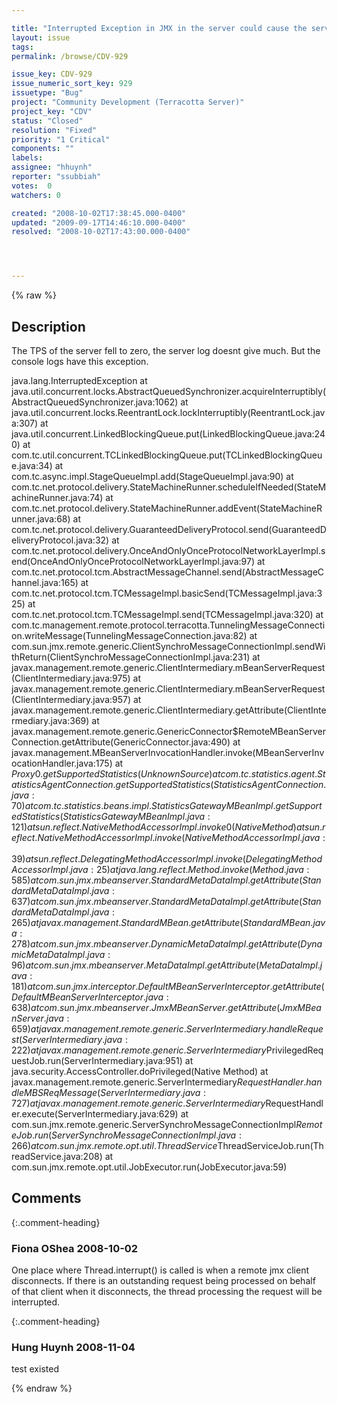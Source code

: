 ```yaml
---

title: "Interrupted Exception in JMX in the server could cause the server to stall."
layout: issue
tags: 
permalink: /browse/CDV-929

issue_key: CDV-929
issue_numeric_sort_key: 929
issuetype: "Bug"
project: "Community Development (Terracotta Server)"
project_key: "CDV"
status: "Closed"
resolution: "Fixed"
priority: "1 Critical"
components: ""
labels: 
assignee: "hhuynh"
reporter: "ssubbiah"
votes:  0
watchers: 0

created: "2008-10-02T17:38:45.000-0400"
updated: "2009-09-17T14:46:10.000-0400"
resolved: "2008-10-02T17:43:00.000-0400"




---
```


{% raw %}

## Description

<div markdown="1" class="description">



The TPS of the server fell to zero, the server log doesnt give much. But the console logs have this exception.

java.lang.InterruptedException
	at java.util.concurrent.locks.AbstractQueuedSynchronizer.acquireInterruptibly(AbstractQueuedSynchronizer.java:1062)
	at java.util.concurrent.locks.ReentrantLock.lockInterruptibly(ReentrantLock.java:307)
	at java.util.concurrent.LinkedBlockingQueue.put(LinkedBlockingQueue.java:240)
	at com.tc.util.concurrent.TCLinkedBlockingQueue.put(TCLinkedBlockingQueue.java:34)
	at com.tc.async.impl.StageQueueImpl.add(StageQueueImpl.java:90)
	at com.tc.net.protocol.delivery.StateMachineRunner.scheduleIfNeeded(StateMachineRunner.java:74)
	at com.tc.net.protocol.delivery.StateMachineRunner.addEvent(StateMachineRunner.java:68)
	at com.tc.net.protocol.delivery.GuaranteedDeliveryProtocol.send(GuaranteedDeliveryProtocol.java:32)
	at com.tc.net.protocol.delivery.OnceAndOnlyOnceProtocolNetworkLayerImpl.send(OnceAndOnlyOnceProtocolNetworkLayerImpl.java:97)
	at com.tc.net.protocol.tcm.AbstractMessageChannel.send(AbstractMessageChannel.java:165)
	at com.tc.net.protocol.tcm.TCMessageImpl.basicSend(TCMessageImpl.java:325)
	at com.tc.net.protocol.tcm.TCMessageImpl.send(TCMessageImpl.java:320)
	at com.tc.management.remote.protocol.terracotta.TunnelingMessageConnection.writeMessage(TunnelingMessageConnection.java:82)
	at com.sun.jmx.remote.generic.ClientSynchroMessageConnectionImpl.sendWithReturn(ClientSynchroMessageConnectionImpl.java:231)
	at javax.management.remote.generic.ClientIntermediary.mBeanServerRequest(ClientIntermediary.java:975)
	at javax.management.remote.generic.ClientIntermediary.mBeanServerRequest(ClientIntermediary.java:957)
	at javax.management.remote.generic.ClientIntermediary.getAttribute(ClientIntermediary.java:369)
	at javax.management.remote.generic.GenericConnector$RemoteMBeanServerConnection.getAttribute(GenericConnector.java:490)
	at javax.management.MBeanServerInvocationHandler.invoke(MBeanServerInvocationHandler.java:175)
	at $Proxy0.getSupportedStatistics(Unknown Source)
	at com.tc.statistics.agent.StatisticsAgentConnection.getSupportedStatistics(StatisticsAgentConnection.java:70)
	at com.tc.statistics.beans.impl.StatisticsGatewayMBeanImpl.getSupportedStatistics(StatisticsGatewayMBeanImpl.java:121)
	at sun.reflect.NativeMethodAccessorImpl.invoke0(Native Method)
	at sun.reflect.NativeMethodAccessorImpl.invoke(NativeMethodAccessorImpl.java:39)
	at sun.reflect.DelegatingMethodAccessorImpl.invoke(DelegatingMethodAccessorImpl.java:25)
	at java.lang.reflect.Method.invoke(Method.java:585)
	at com.sun.jmx.mbeanserver.StandardMetaDataImpl.getAttribute(StandardMetaDataImpl.java:637)
	at com.sun.jmx.mbeanserver.StandardMetaDataImpl.getAttribute(StandardMetaDataImpl.java:265)
	at javax.management.StandardMBean.getAttribute(StandardMBean.java:278)
	at com.sun.jmx.mbeanserver.DynamicMetaDataImpl.getAttribute(DynamicMetaDataImpl.java:96)
	at com.sun.jmx.mbeanserver.MetaDataImpl.getAttribute(MetaDataImpl.java:181)
	at com.sun.jmx.interceptor.DefaultMBeanServerInterceptor.getAttribute(DefaultMBeanServerInterceptor.java:638)
	at com.sun.jmx.mbeanserver.JmxMBeanServer.getAttribute(JmxMBeanServer.java:659)
	at javax.management.remote.generic.ServerIntermediary.handleRequest(ServerIntermediary.java:222)
	at javax.management.remote.generic.ServerIntermediary$PrivilegedRequestJob.run(ServerIntermediary.java:951)
	at java.security.AccessController.doPrivileged(Native Method)
	at javax.management.remote.generic.ServerIntermediary$RequestHandler.handleMBSReqMessage(ServerIntermediary.java:727)
	at javax.management.remote.generic.ServerIntermediary$RequestHandler.execute(ServerIntermediary.java:629)
	at com.sun.jmx.remote.generic.ServerSynchroMessageConnectionImpl$RemoteJob.run(ServerSynchroMessageConnectionImpl.java:266)
	at com.sun.jmx.remote.opt.util.ThreadService$ThreadServiceJob.run(ThreadService.java:208)
	at com.sun.jmx.remote.opt.util.JobExecutor.run(JobExecutor.java:59)




</div>

## Comments


{:.comment-heading}
### **Fiona OShea** <span class="date">2008-10-02</span>

<div markdown="1" class="comment">

One place where Thread.interrupt() is called is when a remote jmx client disconnects. If there is an outstanding request being processed on behalf of that client when it disconnects, the thread processing the request will be interrupted.

</div>


{:.comment-heading}
### **Hung Huynh** <span class="date">2008-11-04</span>

<div markdown="1" class="comment">

test existed 

</div>



{% endraw %}
